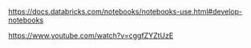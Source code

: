 https://docs.databricks.com/notebooks/notebooks-use.html#develop-notebooks


https://www.youtube.com/watch?v=cggfZYZtUzE
